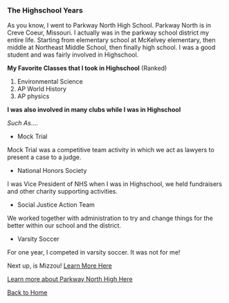 ### The Highschool Years

As you know, I went to Parkway North High School. Parkway North is in Creve Coeur, Missouri. I actually was in the parkway school district my entire life. Starting from elementary school at McKelvey elementary, then middle at Northeast Middle School, then finally high school. I was a good student and was fairly involved in Highschool.

**My Favorite Classes that I took in Highschool** (Ranked)

1. Environmental Science 
2. AP World History 
3. AP physics 

**I was also involved in many clubs while I was in Highschool** 

_Such As_....

* Mock Trial

Mock Trial was a competitive team activity in which we act as lawyers to present a case to a judge.

* National Honors Society

I was Vice President of NHS when I was in Highschool, we held fundraisers and other charity supporting activities. 

* Social Justice Action Team 

We worked together with administration to try and change things for the better within our school and the district. 

* Varsity Soccer 

For one year, I competed in varsity soccer. It was not for me! 

Next up, is Mizzou! [Learn More Here](https://github.com/kgldd4/Midterm/blob/0bc5a9a01a67ae488d61330eaf2174ba47356fe0/Life%20at%20Mizzou.md)

[Learn more about Parkway North High Here](https://www.parkwayschools.net/Domain/33)

[Back to Home](https://github.com/kgldd4/Midterm/blob/952eb0ab104dbc8c9ea2a1526d9baf28fae8aebd/README.md)

